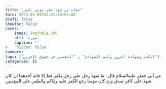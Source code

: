```yaml
---
title: "عقاب من شهد على مؤمن بكفر"
date: 2023-05-04T01:21:13+03:00
draft: false
ShowToc: False
cover:
    image: img/hala.JPG
    alt: 'صورة'
    caption: ''
#    hidden: false
summary: 
tags: ["الكذب وشهادة الزور وكتم الشهادة" , "التقصير في حقوق الآخرين"]
categories: []
---
```

عن أبي جعفر عليه‌السلام
قال : ما شهد رجل على رجل بكفر قط إلا فاته أحدهما إن كان شهد على
كافر صدق وإن كان مؤمنا رجع الكفر عليه وإياكم والطعن على المؤمنين.
